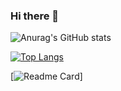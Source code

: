 ### Hi there 👋


![Anurag's GitHub stats](https://github-readme-stats.vercel.app/api?username=KamranMirzeyev&show_icons=true&theme=prussian )

[![Top Langs](https://github-readme-stats.vercel.app/api/top-langs/?username=KamranMirzeyev)](https://github.com/anuraghazra/github-readme-stats)


[![Readme Card](https://github-readme-stats.vercel.app/api/pin/?username=KamranMirzeyev&repo=KamranMirzeyev/microservice.net5)]




